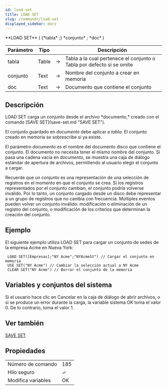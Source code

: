 ```yaml
---
id: load-set
title: LOAD SET
slug: /commands/load-set
displayed_sidebar: docs
---
```


<!--REF #_command_.LOAD SET.Syntax-->**LOAD SET** ( {*tabla* ;} *conjunto* ; *doc* )<!-- END REF-->
<!--REF #_command_.LOAD SET.Params-->
| Parámetro | Tipo |  | Descripción |
| --- | --- | --- | --- |
| tabla | Table | &#8594;  | Tabla a la cual pertenece el conjunto o Tabla por defecto si se omite |
| conjunto | Text | &#8594;  | Nombre del conjunto a crear en memoria |
| doc | Text | &#8594;  | Documento que contiene el conjunto |

<!-- END REF-->

## Descripción 

<!--REF #_command_.LOAD SET.Summary-->LOAD SET carga un conjunto desde el archivo *documento,* creado con el comando [SAVE SET](save-set.md "SAVE SET").<!-- END REF-->

El conjunto guardado en *documento* debe aplicar a *tabla*. El conjunto creado en memoria se sobrescribe si ya existe.

El parámetro *documento* es el nombre del documento disco que contiene el conjunto. El documento no necesita tener el mismo nombre del conjunto. Si pasa una cadena vacía en *documento*, se muestra una caja de diálogo estándar de apertura de archivos, permitiendo al usuario elegir el conjunto a cargar.

Recuerde que un conjunto es una representación de una selección de registros en el momento en que el conjunto se crea. Si los registros representados por el conjunto cambian, el conjunto podría volverse inválido. Por lo tanto, un conjunto cargado desde un disco debe representar a un grupo de registros que no cambia con frecuencia. Múltiples eventos pueden volver un conjunto inválido: modificación o eliminación de un registro del conjunto, o modificación de los criterios que determinan la creación del conjunto.

## Ejemplo 

El siguiente ejemplo utiliza LOAD SET para cargar un conjunto de sedes de la empresa Acme en Nueva York:

```4d
 LOAD SET([Empresas];"NY Acme";"NYAcmeSt") // Cargar el conjunto en memoria
 USE SET("NY Acme") // Cambiar la selección actual a NY Acme
 CLEAR SET("NY Acme") // Borrar el conjunto de la memoria
```

## Variables y conjuntos del sistema 

Si el usuario hace clic en Cancelar en la caja de diálogo de abrir archivos, o si se produce un error durante la carga, la variable sistema OK toma el valor 0\. De lo contrario, toma el valor 1.

## Ver también 

[SAVE SET](save-set.md)  

## Propiedades

|  |  |
| --- | --- |
| Número de comando | 185 |
| Hilo seguro | &check; |
| Modifica variables | OK |


